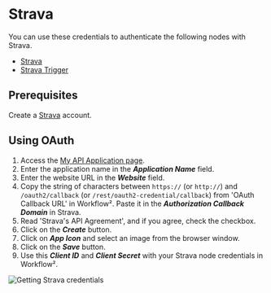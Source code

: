 # Strava

You can use these credentials to authenticate the following nodes with Strava.
- [Strava](/workflow/integrations/nodes/workflow-nodes-base.strava/)
- [Strava Trigger](/workflow/integrations/trigger-nodes/workflow-nodes-base.stravaTrigger/)

## Prerequisites

Create a [Strava](https://Strava.com) account.

## Using OAuth

1. Access the [My API Application page](https://www.strava.com/settings/api).
2. Enter the application name in the ***Application Name*** field.
3. Enter the website URL in the ***Website*** field.
4. Copy the string of characters between `https://` (or `http://`) and `/oauth2/callback` (or `/rest/oauth2-credential/callback`) from 'OAuth Callback URL' in Workflow². Paste it in the ***Authorization Callback Domain*** in Strava.
5. Read 'Strava's API Agreement', and if you agree, check the checkbox.
6. Click on the ***Create*** button.
7. Click on ***App Icon*** and select an image from the browser window.
8. Click on the ***Save*** button.
9. Use this ***Client ID*** and ***Client Secret*** with your Strava node credentials in Workflow².

![Getting Strava credentials](/_images/integrations/credentials/strava/using-oauth.gif)
